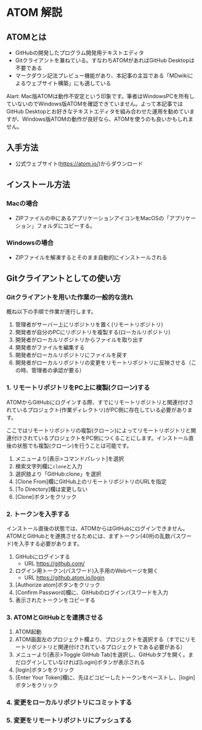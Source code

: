 # ATOM 解説

## ATOMとは
* GitHubの開発したプログラム開発用テキストエディタ
* Gitクライアントを兼ねている。すなわちATOMがあればGitHub Desktopは不要である
* マークダウン記法プレビュー機能があり、本記事の主旨である「MDwikiによるウェブサイト構築」にも適している

Alart: Mac版ATOMは動作不安定という印象です。筆者はWindowsPCを所有していないのでWindows版ATOMを確認できていません。よって本記事ではGitHub Desktopとお好きなテキストエディタを組み合わせた運用を勧めていますが、Windows版ATOMの動作が良好なら、ATOMを使うのも良いかもしれません。

## 入手方法

* 公式ウェブサイト(https://atom.io/)からダウンロード

## インストール方法

### Macの場合

* ZIPファイルの中にあるアプリケーションアイコンをMacOSの「アプリケーション」フォルダにコピーする。

### Windowsの場合

* ZIPファイルを解凍するとそのまま自動的にインストールされる

## Gitクライアントとしての使い方

### Gitクライアントを用いた作業の一般的な流れ

概ね以下の手順で作業が進行します。

1. 管理者がサーバー上にリポジトリを置く(リモートリポジトリ)
1. 開発者が自分のPCにリポジトリを複製する(ローカルリポジトリ)
1. 開発者がローカルリポジトリからファイルを取り出す
1. 開発者がファイルを編集する
1. 開発者がローカルリポジトリにファイルを戻す
1. 開発者がローカルリポジトリの変更をリモートリポジトリに反映させる（この時、管理者の承認が要る）

### 1. リモートリポジトリをPC上に複製(クローン)する

ATOMからGitHubにログインする際、すでにリモートリポジトリと関連付けされているプロジェクト(作業ディレクトリ)がPC側に存在している必要があります。

ここではリモートリポジトリの複製(クローン)によってリモートリポジトリと関連付けされているプロジェクトをPC側につくることにします。インストール直後の状態でも複製(クローン)を行うことは可能です。

1. メニューより[表示>コマンドパレット]を選択
1. 検索文字列欄に`clone`と入力
1. 選択肢より「GitHub:clone」を選択
1. [Clone From]欄にGitHub上のリモートリポジトリのURLを指定
1. [To Directory]欄は変更しない
1. [Clone]ボタンをクリック

### 2. トークンを入手する

インストール直後の状態では、ATOMからはGitHubにログインできません。ATOMとGitHubとを連携させるためには、まずトークン(40桁の乱数パスワード)を入手する必要があります。

1. GitHubにログインする
   * URL https://github.com/
1. ログイン用トークン(パスワード)入手用のWebページを開く
   * URL https://github.atom.io/login 
1. [Authorize atom]ボタンをクリック
1. [Confirm Password]欄に、GitHubのログインパスワードを入力
1. 表示されたトークンをコピーする

### 3. ATOMとGitHubとを連携させる

1. ATOM起動
1. ATOM画面左のプロジェクト欄より、プロジェクトを選択する（すでにリモートリポジトリと関連付けされているプロジェクトである必要がある）
1. メニューより[表示>Toggle GitHub Tab]を選択し、GitHubタブを開く。まだログインしていなければ[Login]ボタンが表示される
1. [login]ボタンをクリック
1. [Enter Your Token]欄に、先ほどコピーしたトークンをペーストし、[login]ボタンをクリック

### 4. 変更をローカルリポジトリにコミットする

### 5. 変更をリモートリポジトリにプッシュする